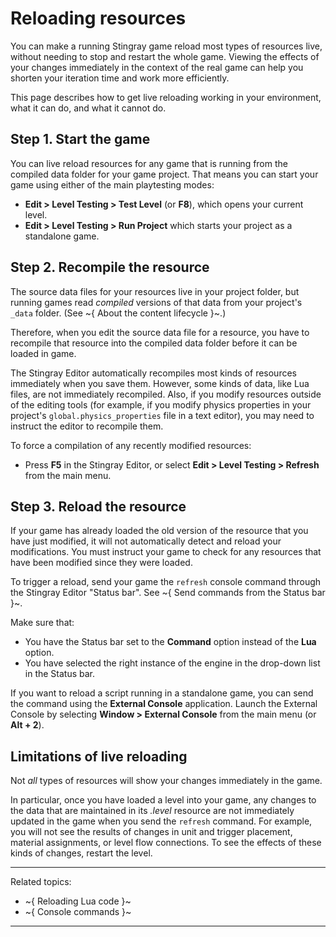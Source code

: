 # Reloading resources

You can make a running Stingray game reload most types of resources live, without needing to stop and restart the whole game. Viewing the effects of your changes immediately in the context of the real game can help you shorten your iteration time and work more efficiently.

This page describes how to get live reloading working in your environment, what it can do, and what it cannot do.

## Step 1. Start the game

You can live reload resources for any game that is running from the compiled data folder for your game project. That means you can start your game using either of the main playtesting modes:

-	**Edit > Level Testing > Test Level** (or **F8**), which opens your current level.
-	**Edit > Level Testing > Run Project** which starts your project as a standalone game.

## Step 2. Recompile the resource

The source data files for your resources live in your project folder, but running games read *compiled* versions of that data from your project's `_data` folder. (See ~{ About the content lifecycle }~.)

Therefore, when you edit the source data file for a resource, you have to recompile that resource into the compiled data folder before it can be loaded in game.

The Stingray Editor automatically recompiles most kinds of resources immediately when you save them. However, some kinds of data, like Lua files, are not immediately recompiled. Also, if you modify resources outside of the editing tools (for example, if you modify physics properties in your project's `global.physics_properties` file in a text editor), you may need to instruct the editor to recompile them.

To force a compilation of any recently modified resources:

-	Press **F5** in the Stingray Editor, or select **Edit > Level Testing > Refresh** from the main menu.

## Step 3. Reload the resource

If your game has already loaded the old version of the resource that you have just modified, it will not automatically detect and reload your modifications. You must instruct your game to check for any resources that have been modified since they were loaded.

To trigger a reload, send your game the `refresh` console command through the Stingray Editor "Status bar". See ~{ Send commands from the Status bar }~.

Make sure that:

-	You have the Status bar set to the **Command** option instead of the **Lua** option.
-	You have selected the right instance of the engine in the drop-down list in the Status bar.

If you want to reload a script running in a standalone game, you can send the command using the **External Console** application. Launch the External Console by selecting **Window > External Console**  from the main menu (or **Alt + 2**).

## Limitations of live reloading

Not *all* types of resources will show your changes immediately in the game.

In particular, once you have loaded a level into your game, any changes to the data that are maintained in its  *.level* resource are not immediately updated in the game when you send the `refresh` command. For example, you will not see the results of changes in unit and trigger placement, material assignments, or level flow connections. To see the effects of these kinds of changes, restart the level.

---
Related topics:
-	~{ Reloading Lua code }~
-	~{ Console commands }~
---
